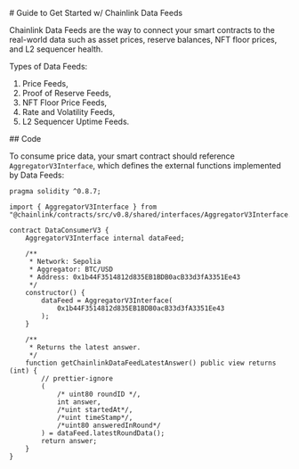 # Guide to Get Started w/ Chainlink Data Feeds

Chainlink Data Feeds are the way to connect your smart contracts to the real-world data such as asset prices, reserve balances, NFT floor prices, and L2 sequencer health.

Types of Data Feeds:

1. Price Feeds,
2. Proof of Reserve Feeds,
3. NFT Floor Price Feeds,
4. Rate and Volatility Feeds,
5. L2 Sequencer Uptime Feeds.

## Code

To consume price data, your smart contract should reference `AggregatorV3Interface`, which defines the external functions implemented by Data Feeds:

```solidity
pragma solidity ^0.8.7;

import { AggregatorV3Interface } from "@chainlink/contracts/src/v0.8/shared/interfaces/AggregatorV3Interface.sol";
```

```solidity
contract DataConsumerV3 {
    AggregatorV3Interface internal dataFeed;

    /**
     * Network: Sepolia
     * Aggregator: BTC/USD
     * Address: 0x1b44F3514812d835EB1BDB0acB33d3fA3351Ee43
     */
    constructor() {
        dataFeed = AggregatorV3Interface(
            0x1b44F3514812d835EB1BDB0acB33d3fA3351Ee43
        );
    }

    /**
     * Returns the latest answer.
     */
    function getChainlinkDataFeedLatestAnswer() public view returns (int) {
        // prettier-ignore
        (
            /* uint80 roundID */,
            int answer,
            /*uint startedAt*/,
            /*uint timeStamp*/,
            /*uint80 answeredInRound*/
        ) = dataFeed.latestRoundData();
        return answer;
    }
}
```

